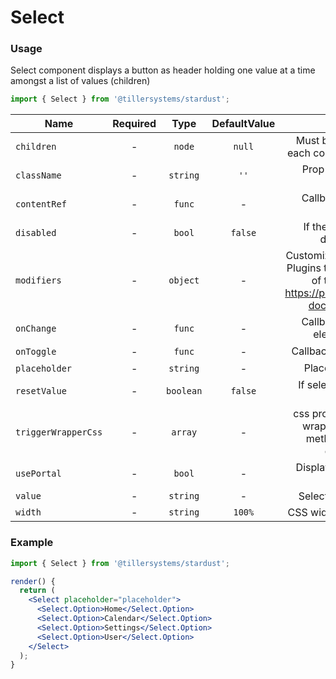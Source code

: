 # Select

### Usage

Select component displays a button as header holding one value at a time amongst a list of values (children)

```jsx
import { Select } from '@tillersystems/stardust';
```

<!-- STORY -->

| Name                | Required |   Type    | DefaultValue |                                                          Description                                                          |
| ------------------- | :------: | :-------: | :----------: | :---------------------------------------------------------------------------------------------------------------------------: |
| `children`          |    -     |  `node`   |    `null`    |                                    Must be multiple children each containing a value prop                                     |
| `className`         |    -     | `string`  |     `''`     |                                               Prop needed by styled components                                                |
| `contentRef`        |    -     |  `func`   |      -       |                                                Callback ref of content element                                                |
| `disabled`          |    -     |  `bool`   |   `false`    |                                            If the select should be disabled or not                                            |
| `modifiers`         |    -     | `object`  |      -       | Customize popper behaviour. Plugins to alter the behaviour of the popper. See https://popper.js.org/popper-documentation.html |
| `onChange`          |    -     |  `func`   |      -       |                                 Callback fired when an element of the <Select /> is selected                                  |
| `onToggle`          |    -     |  `func`   |      -       |                            Callback fired when the <Select /> is toggled (becomes closed or open)                             |
| `placeholder`       |    -     | `string`  |      -       |                                     Placeholder of the <Select /> component in the header                                     |
| `resetValue`        |    -     | `boolean` |   `false`    |                                            If select value should be reset to null                                            |
| `triggerWrapperCss` |    -     |  `array`  |      -       |                      css provided to the trigger wrapper. Must use `css` method from styled-components.                       |
| `usePortal`         |    -     |  `bool`   |      -       |                                               Displays the content on a portal                                                |
| `value`             |    -     | `string`  |      -       |                                                   Selected value identifier                                                   |
| `width`             |    -     | `string`  |    `100%`    |                                                  CSS width of the component                                                   |

### Example

```jsx
import { Select } from '@tillersystems/stardust';

render() {
  return (
    <Select placeholder="placeholder">
      <Select.Option>Home</Select.Option>
      <Select.Option>Calendar</Select.Option>
      <Select.Option>Settings</Select.Option>
      <Select.Option>User</Select.Option>
    </Select>
  );
}
```
